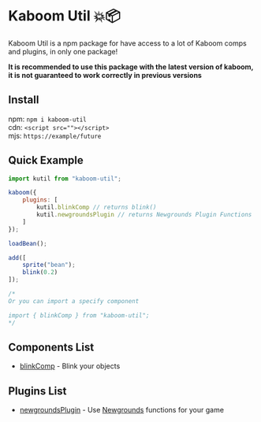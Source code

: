 # Kaboom Util 💥📦

Kaboom Util is a npm package for have access to a lot of Kaboom comps and plugins, in only one package!

**It is recommended to use this package with the latest version of kaboom, it is not guaranteed to work correctly in previous versions**

## Install 

npm: `npm i kaboom-util` <br>
cdn: `<script src=""></script>` <br>
mjs: `https://example/future`

## Quick Example

```js
import kutil from "kaboom-util";

kaboom({
    plugins: [
        kutil.blinkComp // returns blink()
        kutil.newgroundsPlugin // returns Newgrounds Plugin Functions
    ]
});

loadBean();

add([
    sprite("bean");
    blink(0.2)
]);

/*
Or you can import a specify component 

import { blinkComp } from "kaboom-util";
*/
```

## Components List

* [blinkComp](https://github.com/marklovers/kaboom-cookbook/tree/main/components/blink) - Blink your objects

## Plugins List

* [newgroundsPlugin](https://github.com/lajbel/newgrounds-boom) - Use [Newgrounds](https://newgrounds.com) functions for your game